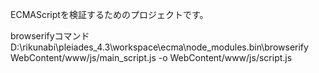 ECMAScriptを検証するためのプロジェクトです。

browserifyコマンド
D:\rikunabi\pleiades_4.3\workspace\ecma\node_modules\.bin\browserify WebContent/www/js/main_script.js -o WebContent/www/js/script.js